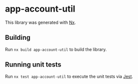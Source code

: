 # app-account-util

This library was generated with [Nx](https://nx.dev).

## Building

Run `nx build app-account-util` to build the library.

## Running unit tests

Run `nx test app-account-util` to execute the unit tests via [Jest](https://jestjs.io).
